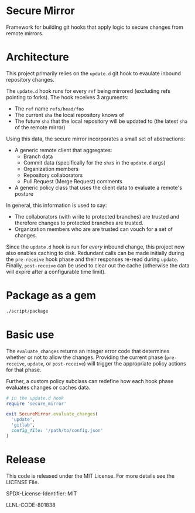 # Secure Mirror

Framework for building git hooks that apply logic to secure changes from
remote mirrors.

# Architecture

This project primarily relies on the `update.d` git hook to evaulate inbound
repository changes.

The `update.d` hook runs for every `ref` being mirrored (excluding refs
pointing to forks). The hook receives 3 arguments:

* The `ref` name `refs/head/foo`
* The current `sha` the local repository knows of
* The future `sha` that the local repository will be updated to (the latest
`sha` of the remote mirror)

Using this data, the secure mirror incorporates a small set of abstractions:

* A generic remote client that aggregates:
  * Branch data
  * Commit data (specifically for the `sha`s in the `update.d` args)
  * Organization members
  * Repository collaborators
  * Pull Request (Merge Request) comments
* A generic policy class that uses the client data to evaluate a remote's
posture

In general, this information is used to say:

* The collaborators (with write to protected branches) are trusted and
therefore changes to protected branches are trusted.
* Organization members who are are trusted can vouch for a set of changes.

Since the `update.d` hook is run for *every* inbound change, this project now
also enables caching to disk. Redundant calls can be made initially during the
`pre-receive` hook phase and their responses re-read during `update`. Finally,
`post-receive` can be used to clear out the cache (otherwise the data will
expire after a configurable time limit).

# Package as a gem

```bash
./script/package
```

# Basic use
The `evaluate_changes` returns an integer error code that determines whether or
not to allow the changes. Providing the current phase (`pre-receive`, `update`,
or `post-receive`) will trigger the appropriate policy actions for that phase.

Further, a custom policy subclass can redefine how each hook phase evaluates
changes or caches data.

```ruby
# in the update.d hook
require 'secure_mirror'

exit SecureMirror.evaluate_changes(
  'update',
  'gitlab',
  config_file: '/path/to/config.json'
)
```

# Release

This code is released under the MIT License. For more details see the LICENSE File.

SPDX-License-Identifier: MIT

LLNL-CODE-801838

